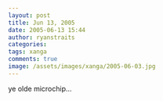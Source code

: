 ```yaml
---
layout: post
title: Jun 13, 2005
date: 2005-06-13 15:44
author: ryanstraits
categories:
tags: xanga
comments: true
image: /assets/images/xanga/2005-06-03.jpg
---
```

ye olde microchip...

<!-- break -->